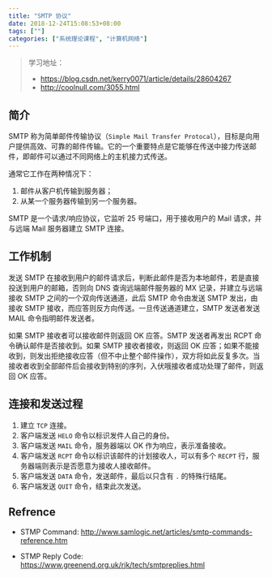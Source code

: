 ```yaml
---
title: "SMTP 协议"
date: 2018-12-24T15:08:53+08:00
tags: [""]
categories: ["系统理论课程", "计算机网络"]
---
```


> 学习地址：
>
> - https://blog.csdn.net/kerry0071/article/details/28604267
> - http://coolnull.com/3055.html


## 简介

SMTP 称为简单邮件传输协议（`Simple Mail Transfer Protocal`），目标是向用户提供高效、可靠的邮件传输。它的一个重要特点是它能够在传送中接力传送邮件，即邮件可以通过不同网络上的主机接力式传送。

通常它工作在两种情况下：

1. 邮件从客户机传输到服务器；
2. 从某一个服务器传输到另一个服务器。

SMTP 是一个请求/响应协议，它监听 25 号端口，用于接收用户的 Mail 请求，并与远端 Mail 服务器建立 SMTP 连接。

## 工作机制

发送 SMTP 在接收到用户的邮件请求后，判断此邮件是否为本地邮件，若是直接投送到用户的邮箱，否则向 DNS 查询远端邮件服务器的 MX 记录，并建立与远端接收 SMTP 之间的一个双向传送通道，此后 SMTP 命令由发送 SMTP 发出，由接收 SMTP 接收，而应答则反方向传送。一旦传送通道建立，SMTP 发送者发送 MAIL 命令指明邮件发送者。

如果 SMTP 接收者可以接收邮件则返回 OK 应答。SMTP 发送者再发出 RCPT 命令确认邮件是否接收到。如果 SMTP 接收者接收，则返回 OK 应答；如果不能接收到，则发出拒绝接收应答（但不中止整个邮件操作），双方将如此反复多次。当接收者收到全部邮件后会接收到特别的序列，入伏哦接收者成功处理了邮件，则返回 OK 应答。

## 连接和发送过程

1. 建立 `TCP` 连接。
2. 客户端发送 `HELO` 命令以标识发件人自己的身份。
3. 客户端发送 `MAIL` 命令，服务器端以 OK 作为响应，表示准备接收。
4. 客户端发送 `RCPT` 命令以标识该邮件的计划接收人，可以有多个 `RECPT` 行，服务器端则表示是否愿意为接收人接收邮件。
5. 客户端发送 `DATA` 命令，发送邮件，最后以只含有 `.` 的特殊行结尾。
6. 客户端发送 `QUIT` 命令，结束此次发送。

## Refrence

- STMP Command: http://www.samlogic.net/articles/smtp-commands-reference.htm

- STMP Reply Code: https://www.greenend.org.uk/rjk/tech/smtpreplies.html


